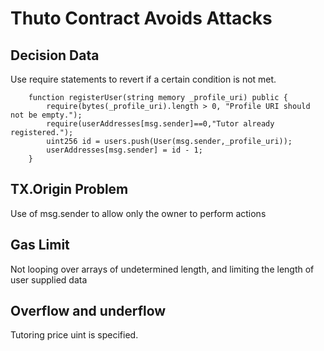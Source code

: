 # Thuto Contract Avoids Attacks

## Decision Data

Use require statements to revert if a certain condition is not met. 

```
    function registerUser(string memory _profile_uri) public {
        require(bytes(_profile_uri).length > 0, "Profile URI should not be empty.");
        require(userAddresses[msg.sender]==0,"Tutor already registered.");
        uint256 id = users.push(User(msg.sender,_profile_uri));
        userAddresses[msg.sender] = id - 1;
    }
```

## TX.Origin Problem

Use of msg.sender to allow only the owner to perform actions

## Gas Limit

Not looping over arrays of undetermined length, and limiting the length of user supplied data

## Overflow and underflow

Tutoring price uint is specified.